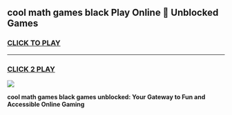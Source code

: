 
## cool math games black Play Online 👋 Unblocked Games
<h3>
<a href="https://news.freeplayer.one?title=cool_math_games_black&ref=17CMG">CLICK TO PLAY</a></h3>
<hr>

<h3>
<a href="https://news.freeplayer.one?title=cool_math_games_black&ref=17CMG">CLICK 2 PLAY</a>
  
</h3>

<a href="https://news.freeplayer.one?title=cool_math_games_black&ref=17CMG/"><img src="https://clearcache.store/games.png"></a>


**cool math games black games unblocked: Your Gateway to Fun and Accessible Online Gaming**

